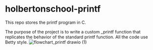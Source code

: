 # holbertonschool-printf
This repo stores the printf program in C.

The purpose of the project is to write a custom _printf function that replicates the behavior of the standard printf function.
All the code use Betty style.
![flowchart_printf drawio (1)](https://github.com/user-attachments/assets/a6d51070-33dd-4f66-9895-b4facc05bfd8)
